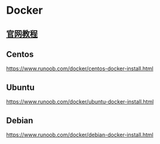 # Docker

## [官网教程](https://docs.docker.com/engine/install/)

## Centos

https://www.runoob.com/docker/centos-docker-install.html

## Ubuntu

https://www.runoob.com/docker/ubuntu-docker-install.html

## Debian

https://www.runoob.com/docker/debian-docker-install.html